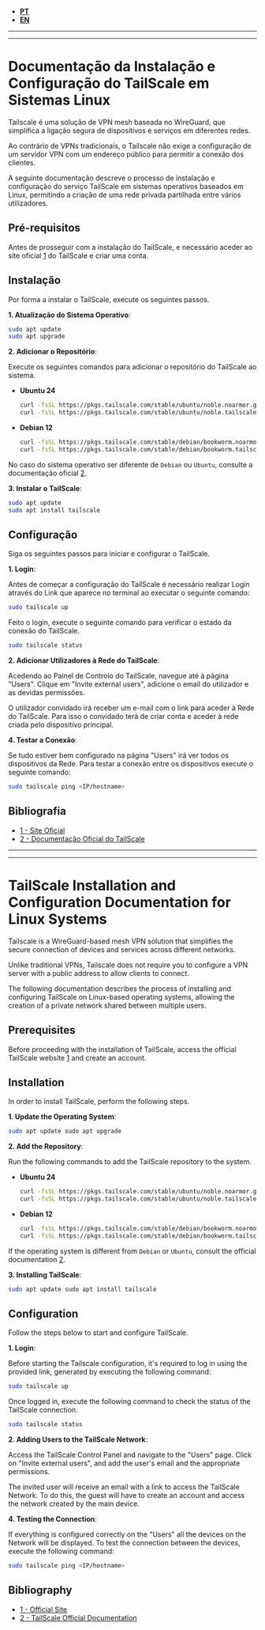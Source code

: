 - **[PT](#documentação-da-instalação-e-configuração-do-tailscale-em-sistemas-linux)**
- **[EN](#tailscale-installation-and-configuration-documentation-on-linux-systems)**

------
------

# Documentação da Instalação e Configuração do TailScale em Sistemas Linux

Tailscale é uma solução de VPN mesh baseada no WireGuard, que simplifica a ligação segura de dispositivos e serviços em diferentes redes.

Ao contrário de VPNs tradicionais, o Tailscale não exige a configuração de um servidor VPN com um endereço público para permitir a conexão dos clientes.

A seguinte documentação descreve o processo de instalação e configuração do serviço TailScale em sistemas operativos baseados em Linux, permitindo a criação de uma rede privada partilhada entre vários utilizadores.

## Pré-requisitos

Antes de prosseguir com a instalação do TailScale, e necessário aceder ao site oficial [1](#bibliografia) do TailScale e criar uma conta.

## Instalação

Por forma a instalar o TailScale, execute os seguintes passos.

**1. Atualização do Sistema Operativo**:

```bash
sudo apt update
sudo apt upgrade
```

**2. Adicionar o Repositório**:

Execute os seguintes comandos para adicionar o repositório do TailScale ao sistema.

+ **Ubuntu 24**

    ```bash
    curl -fsSL https://pkgs.tailscale.com/stable/ubuntu/noble.noarmor.gpg | sudo tee /usr/share/keyrings/tailscale-archive-keyring.gpg >/dev/null
    curl -fsSL https://pkgs.tailscale.com/stable/ubuntu/noble.tailscale-keyring.list | sudo tee /etc/apt/sources.list.d/tailscale.list
    ```

+ **Debian 12**

    ```bash
    curl -fsSL https://pkgs.tailscale.com/stable/debian/bookworm.noarmor.gpg | sudo tee /usr/share/keyrings/tailscale-archive-keyring.gpg >/dev/null
    curl -fsSL https://pkgs.tailscale.com/stable/debian/bookworm.tailscale-keyring.list | sudo tee /etc/apt/sources.list.d/tailscale.list
    ```

No caso do sistema operativo ser diferente de `Debian` ou `Ubuntu`, consulte a documentação oficial [2](#bibliografia).

**3. Instalar o TailScale**:
   
```bash
sudo apt update
sudo apt install tailscale
```

## Configuração

Siga os seguintes passos para iniciar e configurar o TailScale.

**1. Login**:

Antes de começar a configuração do TailScale é necessário realizar Login através do Link que aparece no terminal ao executar o seguinte comando:

```bash
sudo tailscale up
```

Feito o login, execute o seguinte comando para verificar o estado da conexão do TailScale.

```bash
sudo tailscale status
```

**2. Adicionar Utilizadores à Rede do TailScale**:

Acedendo ao Painel de Controlo do TailScale, navegue até à página "Users". Clique em "Invite external users", adicione o email do utilizador e as devidas permissões.

O utilizador convidado irá receber um e-mail com o link para aceder à Rede do TailScale. Para isso o convidado terá de criar conta e aceder à rede criada pelo dispositivo principal.

**4. Testar a Conexão**:

Se tudo estiver bem configurado na página "Users" irá ver todos os dispositivos da Rede. Para testar a conexão entre os dispositivos execute o seguinte comando:

```bash
sudo tailscale ping <IP/hostname>
```

## Bibliografia

- [1 - Site Oficial](https://tailscale.com/)
- [2 - Documentação Oficial do TailScale](https://tailscale.com/download/linux)

------
------

# TailScale Installation and Configuration Documentation for Linux Systems

Tailscale is a WireGuard-based mesh VPN solution that simplifies the secure connection of devices and services across different networks.

Unlike traditional VPNs, Tailscale does not require you to configure a VPN server with a public address to allow clients to connect.

The following documentation describes the process of installing and configuring TailScale on Linux-based operating systems, allowing the creation of a private network shared between multiple users.

## Prerequisites

Before proceeding with the installation of TailScale, access the official TailScale website [1](#bibliography) and create an account.

## Installation

In order to install TailScale, perform the following steps.

**1. Update the Operating System**:

```bash
sudo apt update sudo apt upgrade
```

**2. Add the Repository**:

Run the following commands to add the TailScale repository to the system.

+ **Ubuntu 24**

    ```bash
    curl -fsSL https://pkgs.tailscale.com/stable/ubuntu/noble.noarmor.gpg | sudo tee /usr/share/keyrings/tailscale-archive-keyring.gpg >/dev/null
    curl -fsSL https://pkgs.tailscale.com/stable/ubuntu/noble.tailscale-keyring.list | sudo tee /etc/apt/sources.list.d/tailscale.list
    ```

+ **Debian 12**

    ```bash
    curl -fsSL https://pkgs.tailscale.com/stable/debian/bookworm.noarmor.gpg | sudo tee /usr/share/keyrings/tailscale-archive-keyring.gpg >/dev/null
    curl -fsSL https://pkgs.tailscale.com/stable/debian/bookworm.tailscale-keyring.list | sudo tee /etc/apt/sources.list.d/tailscale.list
    ```

If the operating system is different from `Debian` or `Ubuntu`, consult the official documentation [2](#bibliography).

**3. Installing TailScale**: 

```bash
sudo apt update sudo apt install tailscale
```

## Configuration

Follow the steps below to start and configure TailScale.

**1. Login**:

Before starting the Tailscale configuration, it's required to log in using the provided link, generated by executing the following command:

```bash
sudo tailscale up
```

Once logged in, execute the following command to check the status of the TailScale connection.

```bash
sudo tailscale status
```

**2. Adding Users to the TailScale Network**:

Access the TailScale Control Panel and navigate to the "Users" page. Click on "Invite external users", and add the user's email and the appropriate permissions.

The invited user will receive an email with a link to access the TailScale Network. To do this, the guest will have to create an account and access the network created by the main device.

**4. Testing the Connection**:

If everything is configured correctly on the "Users" all the devices on the Network will be displayed. To test the connection between the devices, execute the following command:

```bash
sudo tailscale ping <IP/hostname>
```

## Bibliography

- [1 - Official Site](https://tailscale.com/)
- [2 - TailScale Official Documentation](https://tailscale.com/download/linux)